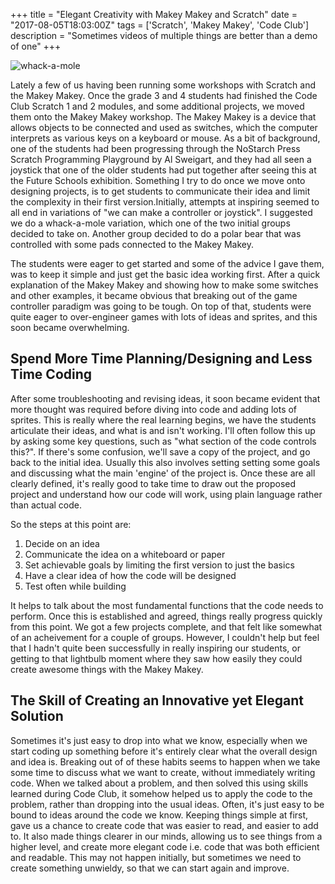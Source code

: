 +++
title = "Elegant Creativity with Makey Makey and Scratch"
date = "2017-08-05T18:03:00Z"
tags = ['Scratch', 'Makey Makey', 'Code Club']
description = "Sometimes videos of multiple things are better than a demo of one"
+++


![whack-a-mole](/images/wam.gif "Ajay with the Whack-a-mole project, he coded at Code Club with Scratch and Makey Makey. Used with permission and not covered by this blog's license - please email jafine@nym.hush.com if you wish you use this image")

Lately a few of us having been running some workshops with Scratch and the Makey Makey. Once the grade 3 and 4 students had finished the Code Club Scratch 1 and 2 modules, and some additional projects, we moved them onto the Makey Makey workshop. The Makey Makey is a device that allows objects to be connected and used as switches, which the computer interprets as various keys on a keyboard or mouse. As a bit of background, one of the students had been progressing through the NoStarch Press Scratch Programming Playground by Al Sweigart, and they had all seen a joystick that one of the older students had put together after seeing this at the Future Schools exhibition. Something I try to do once we move onto designing projects, is to get students to communicate their idea and limit the complexity in their first version.Initially,  attempts at inspiring seemed to all end in variations of "we can make a controller or joystick". I suggested we do a whack-a-mole variation, which one of the two initial groups decided to take on. Another group decided to do a polar bear that was controlled with some pads connected to the Makey Makey.

The students were eager to get started and some of the advice I gave them, was to keep it simple and just get the basic idea working first. After a quick explanation of the Makey Makey and showing how to make some switches and other examples, it became obvious that breaking out of the game controller paradigm was going to be tough. On top of that, students were quite eager to over-engineer games with lots of ideas and sprites, and this soon became overwhelming.

## Spend More Time Planning/Designing and Less Time Coding
After some troubleshooting and revising ideas, it soon became evident that more thought was required before diving into code and adding lots of sprites. This is really where the real learning begins, we have the students articulate their ideas, and what is and isn't working. I'll often follow this up by asking some key questions, such as "what section of the code controls this?". If there's some confusion, we'll save a copy of the project, and go back to the initial idea. Usually this also involves setting setting some goals and discussing what the main 'engine' of the project is. Once these are all clearly defined, it's really good to take time to draw out the proposed project and understand how our code will work, using plain language rather than actual code.

So the steps at this point are:

 1. Decide on an idea
 2. Communicate the idea on a whiteboard or paper
 3. Set achievable goals by limiting the first version to just the basics
 4. Have a clear idea of how the code will be designed
 5. Test often while building

It helps to talk about the most fundamental functions that the code needs to perform. Once this is established and agreed, things really progress quickly from this point. We got a few projects complete, and that felt like somewhat of an acheivement for a couple of groups. However, I couldn't help but feel that I hadn't quite been successfully in really inspiring our students, or getting to that lightbulb moment where they saw how easily they could create awesome things with the Makey Makey.

## The Skill of Creating an Innovative yet Elegant Solution
Sometimes it's just easy to drop into what we know, especially when we start coding up something before it's entirely clear what the overall design and idea is. Breaking out of of these habits seems to happen when we take some time to discuss what we want to create, without immediately writing code. When we talked about a problem, and then solved this using skills learned during Code Club, it somehow helped us to apply the code to the problem, rather than dropping into the usual ideas. Often, it's just easy to be bound to ideas around the code we know. Keeping things simple at first, gave us a chance to create code that was easier to read, and easier to add to. It also made things clearer in our minds, allowing us to see things from a higher level, and create more elegant code i.e. code that was both efficient and readable. This may not happen initially, but sometimes we need to create something unwieldy, so that we can start again and improve.

